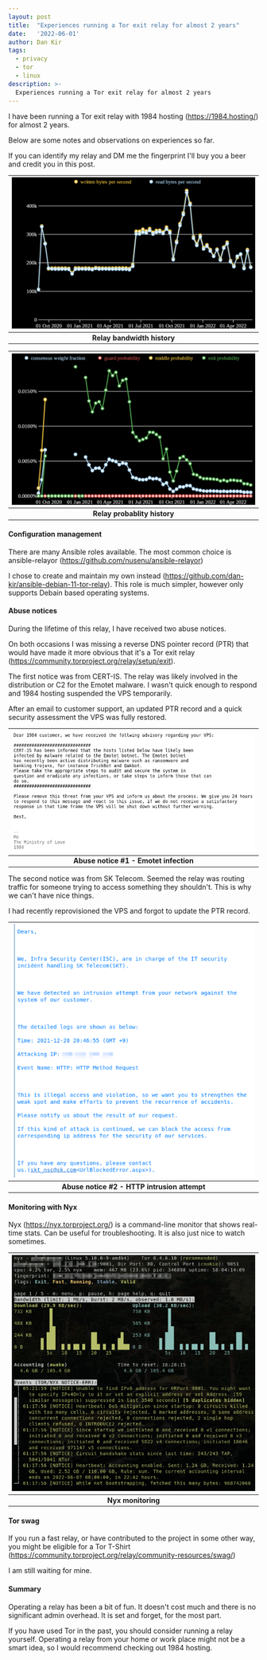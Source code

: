 ```yaml
---
layout: post
title:  "Experiences running a Tor exit relay for almost 2 years"
date:   '2022-06-01'
author: Dan Kir
tags:   
  - privacy
  - tor
  - linux
description: >-
  Experiences running a Tor exit relay for almost 2 years
---
```


I have been running a Tor exit relay with 1984 hosting (https://1984.hosting/) for almost 2 years.

Below are some notes and observations on experiences so far.

If you can identify my relay and DM me the fingerprint I'll buy you a beer and credit you in this post.

|![Alt text](/imgs/2022-06-01-Experiences-running-a-Tor-exit-node-for-2-years/tor-relay-history-1.png "Tor exit relay history")|
|:--:|
|<b> Relay bandwidth history </b>|

|![Alt text](/imgs/2022-06-01-Experiences-running-a-Tor-exit-node-for-2-years/tor-relay-history-2.png "Tor exit relay probability history")|
|:--:|
|<b> Relay probablity history </b>|

#### Configuration management

There are many Ansible roles available. The most common choice is ansible-relayor (https://github.com/nusenu/ansible-relayor)

I chose to create and maintain my own instead (https://github.com/dan-kir/ansible-debian-11-tor-relay). This role is much simpler, however only supports Debain based operating systems.


#### Abuse notices

During the lifetime of this relay, I have received two abuse notices.

On both occasions I was missing a reverse DNS pointer record (PTR) that would have made it more obvious that it's a Tor exit relay (https://community.torproject.org/relay/setup/exit).

The first notice was from CERT-IS. The relay was likely involved in the distribution or C2 for the Emotet malware. I wasn't quick enough to respond and 1984 hosting suspended the VPS temporarily.

After an email to customer support, an updated PTR record and a quick security assessment the VPS was fully restored.

| ![Abuse notice #1](/imgs/2022-06-01-Experiences-running-a-Tor-exit-node-for-2-years/1984-abuse-notice-1.png "Abuse notice #1") |
|:--:|
|<b> Abuse notice #1 - Emotet infection</b>|

The second notice was from SK Telecom. Seemed the relay was routing traffic for someone trying to access something they shouldn't. This is why we can't have nice things.

I had recently reprovisioned the VPS and forgot to update the PTR record.

| ![Abuse notice #2](/imgs/2022-06-01-Experiences-running-a-Tor-exit-node-for-2-years/1984-abuse-notice-2.png "Abuse notice #2") |
|:--:|
|<b> Abuse notice #2 - HTTP intrusion attempt </b>|

#### Monitoring with Nyx

Nyx (https://nyx.torproject.org/) is a command-line monitor that shows real-time stats. Can be useful for troubleshooting. It is also just nice to watch sometimes.

| ![Nyx monitoring](/imgs/2022-06-01-Experiences-running-a-Tor-exit-node-for-2-years/tor-relay-nyx.png "Nyx monitoring") |
|:--:|
|<b> Nyx monitoring </b>|


#### Tor swag

If you run a fast relay, or have contributed to the project in some other way, you might be eligible for a Tor T-Shirt (https://community.torproject.org/relay/community-resources/swag/)

I am still waiting for mine.

#### Summary

Operating a relay has been a bit of fun. It doesn't cost much and there is no significant admin overhead. It is set and forget, for the most part.

If you have used Tor in the past, you should consider running a relay yourself. Operating a relay from your home or work place might not be a smart idea, so I would recommend checking out 1984 hosting.
